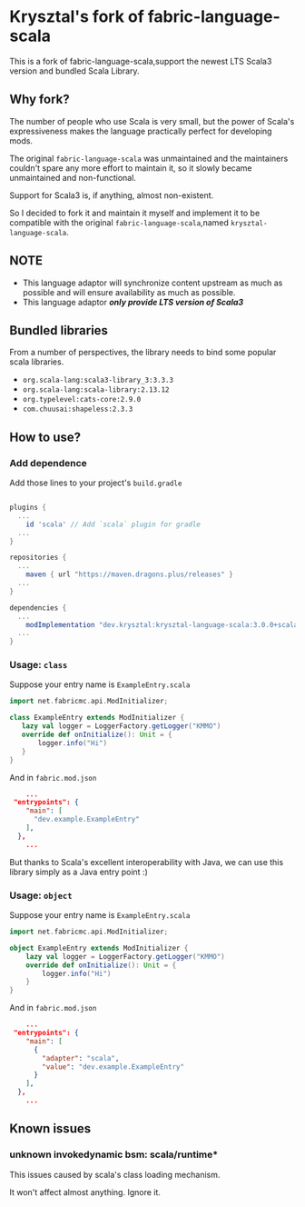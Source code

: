 # Krysztal's fork of fabric-language-scala

This is a fork of fabric-language-scala,support the newest LTS Scala3 version and bundled Scala Library.

## Why fork?

The number of people who use Scala is very small, but the power of Scala's expressiveness makes the language practically perfect for developing mods.

The original `fabric-language-scala` was unmaintained and the maintainers couldn't spare any more effort to maintain it, so it slowly became unmaintained and non-functional.

Support for Scala3 is, if anything, almost non-existent.

So I decided to fork it and maintain it myself and implement it to be compatible with the original `fabric-language-scala`,named `krysztal-language-scala`.

## NOTE

- This language adaptor will synchronize content upstream as much as possible and will ensure availability as much as possible.
- This language adaptor _**only provide LTS version of Scala3**_

## Bundled libraries

From a number of perspectives, the library needs to bind some popular scala libraries.

- `org.scala-lang:scala3-library_3:3.3.3`
- `org.scala-lang:scala-library:2.13.12`
- `org.typelevel:cats-core:2.9.0`
- `com.chuusai:shapeless:2.3.3`

## How to use?

### Add dependence

Add those lines to your project's `build.gradle`

```groovy

plugins {
  ...
	id 'scala' // Add `scala` plugin for gradle
  ...
}

repositories {
  ...
	maven { url "https://maven.dragons.plus/releases" }
  ...
}

dependencies {
  ...
	modImplementation "dev.krysztal:krysztal-language-scala:3.0.0+scala.3.3.3"
  ...
}
```

### Usage: `class`

Suppose your entry name is `ExampleEntry.scala`

```scala
import net.fabricmc.api.ModInitializer;

class ExampleEntry extends ModInitializer {
   lazy val logger = LoggerFactory.getLogger("KMMO")
   override def onInitialize(): Unit = {
       logger.info("Hi")
   }
}
```

And in `fabric.mod.json`

```json
    ...
 "entrypoints": {
    "main": [
      "dev.example.ExampleEntry"
    ],
  },
    ...
```

But thanks to Scala's excellent interoperability with Java, we can use this library simply as a Java entry point :)

### Usage: `object`

Suppose your entry name is `ExampleEntry.scala`

```scala
import net.fabricmc.api.ModInitializer;

object ExampleEntry extends ModInitializer {
    lazy val logger = LoggerFactory.getLogger("KMMO")
    override def onInitialize(): Unit = {
        logger.info("Hi")
    }
}
```

And in `fabric.mod.json`

```json
    ...
 "entrypoints": {
    "main": [
      {
        "adapter": "scala",
        "value": "dev.example.ExampleEntry"
      }
    ],
  },
    ...
```

## Known issues

### unknown invokedynamic bsm: scala/runtime\*

This issues caused by scala's class loading mechanism.

It won't affect almost anything. Ignore it.
